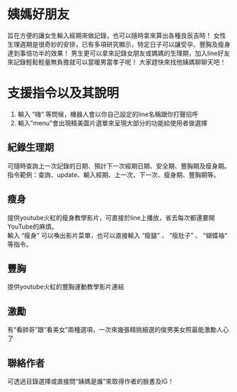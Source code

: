 姨媽好朋友
==========

旨在方便的讓女生輸入經期來做記錄，也可以隨時拿來算出各種良辰吉時！
女性生理週期是很奇妙的安排，已有多項研究顯示，特定日子可以讓受孕、豐胸及瘦身達到事倍功半的效果！
男生更可以拿來記錄女朋友或媽媽的生理期，加入line好友來記錄輕鬆輕量無負擔就可以當暖男當孝子呢！
大家趕快來找他姨媽聊聊天吧！

# 支援指令以及其說明
1. 輸入 “嗨“ 等問候，機器人會以你自己設定的line名稱跟你打聲招呼     
2. 輸入"menu"會出現精美圖片選單來呈現大部分的功能給使用者做選擇       

## 紀錄生理期
可隨時查詢上一次記錄的日期、預計下一次經期日期、安全期、豐胸期及瘦身期。       
指令範例：查詢、update、輸入經期、上一次、下一次、瘦身期、豐胸期等。                    

## 瘦身
提供youtube火紅的瘦身教學影片，可直接於line上播放，省去每次都還要開YouTube的麻煩。        
輸入 “瘦身” 可以喚出影片菜單，也可以直接輸入 “瘦腿” 、 “瘦肚子” 、 “蝴蝶袖“ 等指令。                 

## 豐胸
提供youtube火紅的豐胸運動教學影片連結

## 激勵
有“看帥哥”跟“看美女”兩種選項，一次來幾張精挑細選的俊男美女照最能激勵人心了

## 聯絡作者
可透過目錄選擇或直接問“姨媽是誰”來取得作者的臉書及IG！

